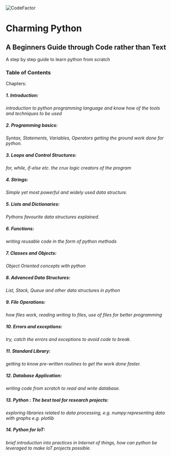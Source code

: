 ![CodeFactor](https://www.codefactor.io/repository/github/ramlaxman/charmingpython/badge/master)

# Charming Python
## A Beginners Guide through Code rather than Text

A step by step guide to learn python from scratch

### Table of Contents  
Chapters:
##### 1. Introduction: 
_introduction to python programming language and know how of the tools and techniques to be used_
##### 2. Programming basics:
_Syntax, Statements, Variables, Operators getting the ground work done for python._
##### 3. Loops and Control Structures:
_for, while, if-else etc. the crux logic creators of the program_
##### 4. Strings:
_Simple yet most powerful and widely used data structure._
##### 5. Lists and Dictionaries:
_Pythons favourite data structures explained._
##### 6. Functions:
_writing reusable code in the form of python methods_
##### 7. Classes and Objects:
_Object Oriented concepts with python_
##### 8. Advanced Data Structures:
_List, Stack, Queue and other data structures in python_
##### 9. File Operations:
_how files work, reading writing to files, use of files for better programming_
##### 10. Errors and exceptions:
_try, catch the errors and exceptions to avoid code to break._
##### 11. Standard Library:
_getting to know pre-written routines to get the work done faster._
##### 12. Database Application:
_writing code from scratch to read and write database._
##### 13. Python : The best tool for research projects:
_exploring libraries related to data processing, e.g. numpy:representing data with graphs e.g. plotlib_
##### 14. Python for IoT:
_brief introduction into practices in Internet of things, how can python be leveraged to make IoT projects possible._
